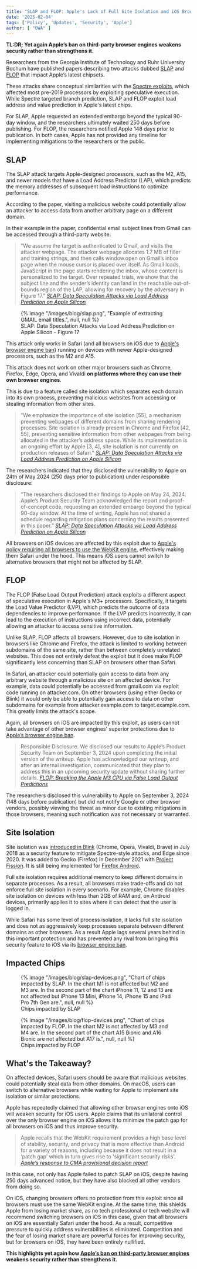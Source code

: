 ```yaml
---
title: "SLAP and FLOP: Apple's Lack of Full Site Isolation and iOS Browser Ban Puts Users at Risk"
date: '2025-02-04'
tags: ['Policy', 'Updates', 'Security', 'Apple']
author: [ "OWA" ]
---
```


<strong>TL:DR; Yet again Apple’s ban on third-party browser engines weakens security
rather than strengthens it.</strong>

Researchers from the Georgia Institute of Technology and Ruhr University Bochum have published papers describing two attacks dubbed [SLAP](https://predictors.fail/files/SLAP.pdf) and [FLOP](https://predictors.fail/files/FLOP.pdf) that impact Apple’s latest chipsets.

These attacks share conceptual similarities with the [Spectre exploits](https://en.wikipedia.org/wiki/Spectre_\(security_vulnerability\)), which affected most pre-2019 processors by exploiting speculative execution. While Spectre targeted branch prediction, SLAP and FLOP exploit load address and value prediction in Apple's latest chips.

For SLAP, Apple requested an extended embargo beyond the typical 90-day window, and the researchers ultimately waited 250 days before publishing. For FLOP, the researchers notified Apple 148 days prior to publication. In both cases, Apple has not provided any timeline for implementing mitigations to the researchers or the public.

## SLAP

The SLAP attack targets Apple-designed processors, such as the M2, A15, and newer models that have a Load Address Predictor (LAP), which predicts the memory addresses of subsequent load instructions to optimize performance.

According to the paper, visiting a malicious website could potentially allow an attacker to access data from another arbitrary page on a different domain.

In their example in the paper, confidential email subject lines from Gmail can be accessed through a third-party website.

> "We assume the target is authenticated to Gmail, and visits the attacker webpage. The attacker webpage allocates 1.7 MB of filler and training strings, and then calls window.open on Gmail’s inbox page when the mouse cursor is placed over itself. As Gmail loads, JavaScript in the page starts rendering the inbox, whose content is personalized to the target. Over repeated trials, we show that the subject line and the sender’s identity can land in the reachable out-of-bounds region of the LAP, allowing for recovery by the adversary in Figure 17."
> <cite>[SLAP: Data Speculation Attacks via Load Address Prediction on Apple Silicon](https://predictors.fail/files/SLAP.pdf)</cite>

<figure>
    {% image
        "/images/blog/slap.png",
        "Example of extracting GMAIL email titles.",
        null, null
    %}
    <figcaption>SLAP: Data Speculation Attacks via Load Address Prediction on Apple Silicon - Figure 17</figcaption>
</figure>

This attack only works in Safari (and all browsers on iOS due to [Apple's browser engine ban](/walled-gardens-report/#apple-has-effectively-banned-all-third-party-browsers)) running on devices with newer Apple-designed processors, such as the M2 and A15.

This attack does not work on other major browsers such as Chrome, Firefox, Edge, Opera, and Vivaldi **on platforms where they can use their own browser engines**.

This is due to a feature called site isolation which separates each domain into its own process, preventing malicious websites from accessing or stealing information from other sites.

> "We emphasize the importance of site isolation \[55\], a mechanism preventing webpages of different domains from sharing rendering processes. Site isolation is already present in Chrome and Firefox \[42, 55\], preventing sensitive information from other webpages from being allocated in the attacker’s address space. While its implementation is an ongoing effort by Apple \[3, 4\], site isolation is not currently on production releases of Safari."
> <cite>[SLAP: Data Speculation Attacks via Load Address Prediction on Apple Silicon](https://predictors.fail/files/SLAP.pdf)</cite>

The researchers indicated that they disclosed the vulnerability to Apple on 24th of May 2024 (250 days prior to publication) under responsible disclosure:

> “The researchers disclosed their findings to Apple on May 24, 2024\. Apple’s Product Security Team acknowledged the report and proof-of-concept code, requesting an extended embargo beyond the typical 90-day window. At the time of writing, Apple has not shared a schedule regarding mitigation plans concerning the results presented in this paper.”
> <cite>[SLAP: Data Speculation Attacks via Load Address Prediction on Apple Silicon](https://predictors.fail/files/SLAP.pdf)</cite>

All browsers on iOS devices are affected by this exploit due to [Apple's policy requiring all browsers to use the WebKit engine](/walled-gardens-report/#apple-has-effectively-banned-all-third-party-browsers), effectively making them Safari under the hood. This means iOS users cannot switch to alternative browsers that might not be affected by SLAP.

## FLOP

The FLOP (False Load Output Prediction) attack exploits a different aspect of speculative execution in Apple's M3+ processors. Specifically, it targets the Load Value Predictor (LVP), which predicts the outcome of data dependencies to improve performance. If the LVP predicts incorrectly, it can lead to the execution of instructions using incorrect data, potentially allowing an attacker to access sensitive information.

Unlike SLAP, FLOP affects all browsers. However, due to site isolation in browsers like Chrome and Firefox, the attack is limited to working between subdomains of the same site, rather than between completely unrelated websites. This does not entirely defeat the exploit but it does make FLOP significantly less concerning than SLAP on browsers other than Safari.

In Safari, an attacker could potentially gain access to data from any arbitrary website through a malicious site on an affected device. For example, data could potentially be accessed from gmail.com via exploit code running on attacker.com. On other browsers (using either Gecko or Blink) it would only be able to potentially gain access to data on other subdomains for example from attacker.example.com to target.example.com. This greatly limits the attack's scope.

Again, all browsers on iOS are impacted by this exploit, as users cannot take advantage of other browser engines' superior protections due to [Apple’s browser engine ban](/walled-gardens-report/#apple-has-effectively-banned-all-third-party-browsers).

> Responsible Disclosure. We disclosed our results to Apple’s Product Security Team on September 3, 2024 upon completing the initial version of the writeup. Apple has acknowledged our writeup, and after an internal investigation, communicated that they plan to address this in an upcoming security update without sharing further details.
> <cite>[FLOP: Breaking the Apple M3 CPU via False Load Output Predictions](https://predictors.fail/files/FLOP.pdf)</cite>

The researchers disclosed this vulnerability to Apple on September 3, 2024 (148 days before publication) but did not notify Google or other browser vendors, possibly viewing the threat as minor due to existing mitigations in those browsers, meaning such notification was not necessary or warranted.

## Site Isolation

Site isolation was [introduced in Blink](https://security.googleblog.com/2018/07/mitigating-spectre-with-site-isolation.html) (Chrome, Opera, Vivaldi, Brave) in July 2018 as a security feature to mitigate Spectre-style attacks, and Edge since 2020. It was added to Gecko (Firefox) in December 2021 with [Project Fission](https://wiki.mozilla.org/Project_Fission). It is still being implemented for [Firefox Android](https://bugzilla.mozilla.org/show_bug.cgi?id=1610822).

Full site isolation requires additional memory to keep different domains in separate processes. As a result, all browsers make trade-offs and do not enforce full site isolation in every scenario. For example, Chrome disables site isolation on devices with less than 2GB of RAM and, on Android devices, primarily applies it to sites where it can detect that the user is logged in.

While Safari has some level of process isolation, it lacks full site isolation and does not as aggressively keep processes separate between different domains as other browsers. As a result Apple lags several years behind in this important protection and has prevented any rival from bringing this security feature to iOS via its [browser engine ban](/walled-gardens-report/#apple-has-effectively-banned-all-third-party-browsers).

## Impacted Chips

<figure>
    {% image
        "/images/blog/slap-devices.png",
        "Chart of chips impacted by SLAP. In the chart M1 is not affected but M2 and M3 are. In the second part of the chart iPhone 11, 12 and 13 are not affected but iPhone 13 Mini, iPhone 14, iPhone 15 and iPad Pro 7th Gen are.",
        null, null
    %}
    <figcaption>Chips impacted by SLAP</figcaption>
</figure>

<figure>
    {% image
        "/images/blog/flop-devices.png",
        "Chart of chips impacted by FLOP. In the chart M2 is not affected by M3 and M4 are. In the second part of the chart A15 Bionic and A16 Bionic are not affected but A17 is.",
        null, null
    %}
    <figcaption>Chips impacted by FLOP</figcaption>
</figure>

## What's the Takeaway?

On affected devices, Safari users should be aware that malicious websites could potentially steal data from other domains. On macOS, users can switch to alternative browsers while waiting for Apple to implement site isolation or similar protections.

Apple has repeatedly claimed that allowing other browser engines onto iOS will weaken security for iOS users. Apple claims that its unilateral control over the only browser engine on iOS allows it to minimize the patch gap for all browsers on iOS and thus improve security.

> Apple recalls that the WebKit requirement provides a high base level of stability, security, and
privacy that is more effective than Android for a variety of reasons, including because it does not
result in a ‘patch gap’ which in turn gives rise to 'significant security risks'.
> <cite>[Apple’s response to CMA provisional decision report](https://assets.publishing.service.gov.uk/media/677f87c3d721a08c006655c6/Apple.pdf)</cite>

In this case, not only has Apple failed to patch SLAP on iOS, despite having 250 days advanced notice, but they have also blocked all other vendors from doing so.

On iOS, changing browsers offers no protection from this exploit since all browsers must use the same WebKit engine. At the same time, this shields Apple from losing market share, as no tech professional or tech website will recommend switching browsers on iOS in this case, given that all browsers on iOS are essentially Safari under the hood. As a result, competitive pressure to quickly address vulnerabilities is eliminated. Competition and the fear of losing market share are powerful forces for improving security, but for browsers on iOS, they have been entirely nullified.

**This highlights yet again how [Apple’s ban on third-party browser engines](/walled-gardens-report/#apple-has-effectively-banned-all-third-party-browsers) weakens security rather than strengthens it.**